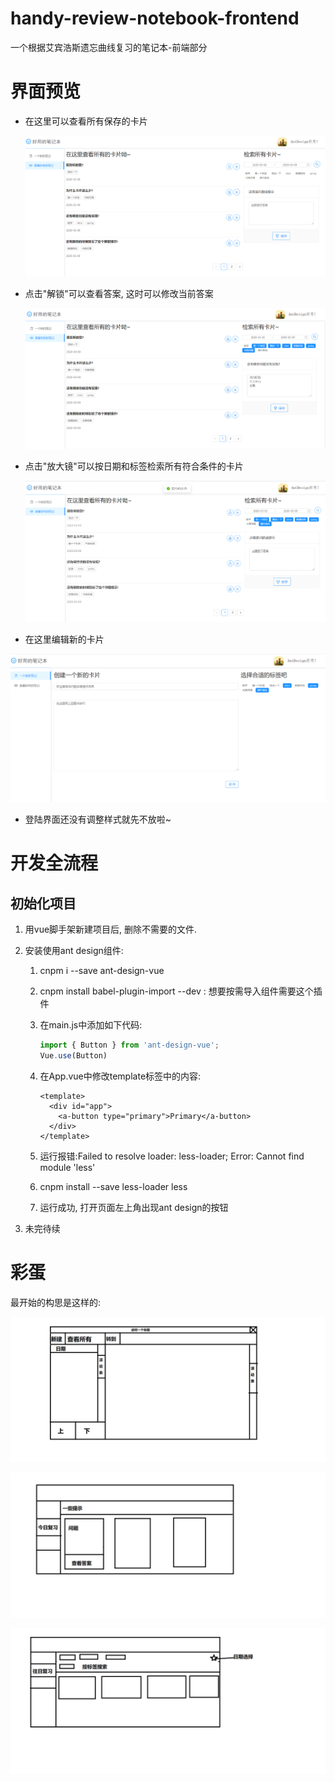 # handy-review-notebook-frontend

一个根据艾宾浩斯遗忘曲线复习的笔记本-前端部分

# 界面预览

- 在这里可以查看所有保存的卡片

  ![avatar](/ImageInREADME/AllFile.png)

- 点击"解锁"可以查看答案, 这时可以修改当前答案

  ![avatar](/ImageInREADME/AllFile2.png)

- 点击"放大镜"可以按日期和标签检索所有符合条件的卡片

  ![avatar](/ImageInREADME/AllFile3.png)

- 在这里编辑新的卡片

![avatar](/ImageInREADME/NewFile.png)

- 登陆界面还没有调整样式就先不放啦~



# 开发全流程

## 初始化项目

1. 用vue脚手架新建项目后, 删除不需要的文件.

2. 安装使用ant design组件:

   1. cnpm i --save ant-design-vue

   2. cnpm install babel-plugin-import --dev : 想要按需导入组件需要这个插件

   3. 在main.js中添加如下代码:

      ```javascript
      import { Button } from 'ant-design-vue';
      Vue.use(Button)
      ```

   4. 在App.vue中修改template标签中的内容:

      ```vue
      <template>
        <div id="app">
          <a-button type="primary">Primary</a-button>
        </div>
      </template>
      ```

   5. 运行报错:Failed to resolve loader: less-loader; Error: Cannot find module 'less'

   6. cnpm install --save less-loader less

   7. 运行成功, 打开页面左上角出现ant design的按钮

3. 未完待续

# 彩蛋

最开始的构思是这样的:

![avatar](/ImageInREADME/方便复习的笔记本概念图.png)

![avatar](/ImageInREADME/今日复习.png)

![avatar](/ImageInREADME/往日回顾.png)



